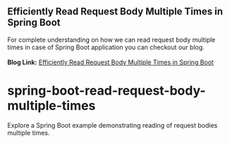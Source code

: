 ## Efficiently Read Request Body Multiple Times in Spring Boot
For complete understanding on how we can read request body multiple times in case of Spring Boot application you can checkout our blog.
<br/><br/>**Blog Link:** [Efficiently Read Request Body Multiple Times in Spring Boot](https://bootcamptoprod.com/read-request-body-multiple-times-in-spring-boot/)
<br/>

# spring-boot-read-request-body-multiple-times
Explore a Spring Boot example demonstrating reading of request bodies multiple times.
